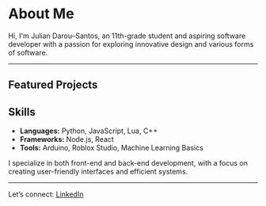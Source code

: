 # About Me  
Hi, I'm Julian Darou–Santos, an 11th-grade student and aspiring software developer with a passion for exploring innovative design and various forms of software.

---

## Featured Projects  


## Skills  
- **Languages:** Python, JavaScript, Lua, C++  
- **Frameworks:** Node.js, React  
- **Tools:** Arduino, Roblox Studio, Machine Learning Basics  

I specialize in both front-end and back-end development, with a focus on creating user-friendly interfaces and efficient systems.  

---

Let’s connect: [LinkedIn](https://www.linkedin.com/in/julian-darou-santos-4a4b11327/)  
